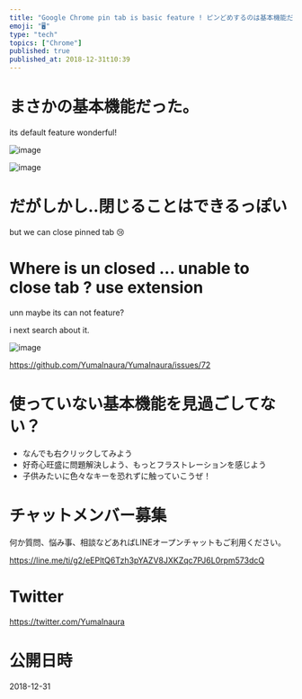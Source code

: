 ```yaml
---
title: "Google Chrome pin tab is basic feature ! ピンどめするのは基本機能だった。"
emoji: "🖥"
type: "tech"
topics: ["Chrome"]
published: true
published_at: 2018-12-31t10:39
---
```



# まさかの基本機能だった。

its default feature wonderful!

![image](https://user-images.githubusercontent.com/13635059/50553285-9b0fe680-0ce7-11e9-9ef0-8a9266caed72.png)


![image](https://user-images.githubusercontent.com/13635059/50553294-acf18980-0ce7-11e9-8664-59ed8ea93c45.png)

# だがしかし‥閉じることはできるっぽい

but we can close pinned tab
😢

# Where is un closed ... unable to close tab ? use extension

unn maybe its can not feature? 

i next search about it.

![image](https://user-images.githubusercontent.com/13635059/50553322-f9d56000-0ce7-11e9-8803-9973f4803f83.png)



https://github.com/YumaInaura/YumaInaura/issues/72


# 使っていない基本機能を見過ごしてない？

- なんでも右クリックしてみよう
- 好奇心旺盛に問題解決しよう、もっとフラストレーションを感じよう
- 子供みたいに色々なキーを恐れずに触っていこうぜ！








<!-- Update From Qiita API -->

# チャットメンバー募集


何か質問、悩み事、相談などあればLINEオープンチャットもご利用ください。

https://line.me/ti/g2/eEPltQ6Tzh3pYAZV8JXKZqc7PJ6L0rpm573dcQ





# Twitter


https://twitter.com/YumaInaura


<!-- Update From Qiita API -->



# 公開日時

2018-12-31
